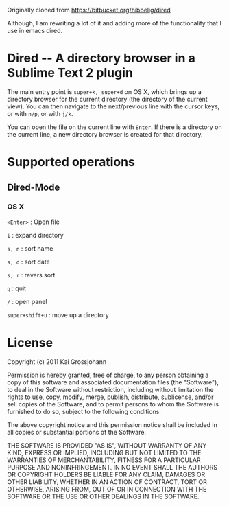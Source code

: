 Originally cloned from https://bitbucket.org/hibbelig/dired

Although, I am rewriting a lot of it and adding more of the functionality that I use in emacs dired.

# Dired -- A directory browser in a Sublime Text 2 plugin

The main entry point is `super+k, super+d` on OS X, which brings up a directory browser for the current directory (the directory of the current view).  You can then navigate to the next/previous line with the cursor keys, or with `n/p`, or with `j/k`.

You can open the file on the current line with `Enter`.  If there is a directory on the current line, a new directory browser is created for that directory.

# Supported operations

## Dired-Mode

### OS X
`<Enter>` : Open file

`i` : expand directory

`s, n` : sort name

`s, d` : sort date

`s, r` : revers sort

`q` : quit

`/` : open panel

`super+shift+u` : move up a directory

# License

Copyright (c) 2011 Kai Grossjohann

Permission is hereby granted, free of charge, to any person obtaining a copy of this software and associated documentation files (the "Software"), to deal in the Software without restriction, including without limitation the rights to use, copy, modify, merge, publish, distribute, sublicense, and/or sell copies of the Software, and to permit persons to whom the Software is furnished to do so, subject to the following conditions:

The above copyright notice and this permission notice shall be included in all copies or substantial portions of the Software.

THE SOFTWARE IS PROVIDED "AS IS", WITHOUT WARRANTY OF ANY KIND, EXPRESS OR IMPLIED, INCLUDING BUT NOT LIMITED TO THE WARRANTIES OF MERCHANTABILITY, FITNESS FOR A PARTICULAR PURPOSE AND NONINFRINGEMENT. IN NO EVENT SHALL THE AUTHORS OR COPYRIGHT HOLDERS BE LIABLE FOR ANY CLAIM, DAMAGES OR OTHER LIABILITY, WHETHER IN AN ACTION OF CONTRACT, TORT OR OTHERWISE, ARISING FROM, OUT OF OR IN CONNECTION WITH THE SOFTWARE OR THE USE OR OTHER DEALINGS IN THE SOFTWARE.